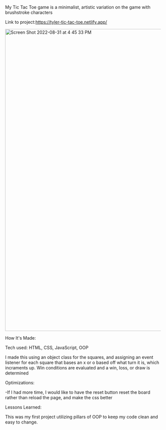 My Tic Tac Toe game is a minimalist, artistic variation on the game with brushstroke characters

Link to project:https://tyler-tic-tac-toe.netlify.app/

<img width="973" alt="Screen Shot 2022-08-31 at 4 45 33 PM" src="https://user-images.githubusercontent.com/109202126/187803936-0ce1461f-fb5b-45ff-bebd-479035bade6e.png">

How It's Made:

Tech used: HTML, CSS, JavaScript, OOP

I made this using an object class for the squares, and assigning an event listener for each square that bases an x or o based off what turn it is, which incraments up. Win conditions are evaluated and a win, loss, or draw is determined

Optimizations:

-If I had more time, I would like to have the reset button reset the board rather than reload the page, and make the css better


Lessons Learned:

This was my first project utilizing pillars of OOP to keep my code clean and easy to change. 
